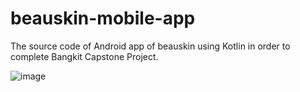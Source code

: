 # beauskin-mobile-app
The source code of Android app of beauskin using Kotlin in order to complete Bangkit Capstone Project.


![image](https://github.com/user-attachments/assets/ad932aea-6fd4-4136-ba4e-349ac6b73e67)
